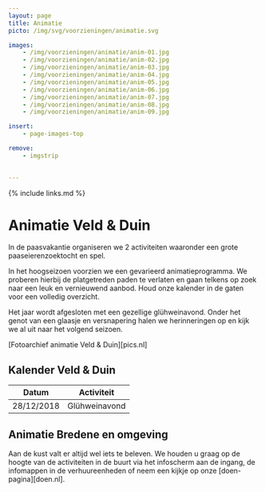 ```yaml
---
layout: page
title: Animatie
picto: /img/svg/voorzieningen/animatie.svg

images:
    - /img/voorzieningen/animatie/anim-01.jpg
    - /img/voorzieningen/animatie/anim-02.jpg
    - /img/voorzieningen/animatie/anim-03.jpg
    - /img/voorzieningen/animatie/anim-04.jpg
    - /img/voorzieningen/animatie/anim-05.jpg
    - /img/voorzieningen/animatie/anim-06.jpg
    - /img/voorzieningen/animatie/anim-07.jpg
    - /img/voorzieningen/animatie/anim-08.jpg
    - /img/voorzieningen/animatie/anim-09.jpg

insert:
    - page-images-top

remove:
    - imgstrip
    

---
```

{% include links.md %}

# Animatie Veld & Duin

In de paasvakantie organiseren we 2 activiteiten waaronder een grote paaseierenzoektocht en spel.

In het hoogseizoen voorzien we een gevarieerd animatieprogramma. We proberen hierbij de platgetreden paden te verlaten en gaan telkens op zoek naar een leuk en vernieuwend aanbod. Houd onze kalender in de gaten voor een volledig overzicht.

Het jaar wordt afgesloten met een gezellige glühweinavond. Onder het genot van een glaasje en versnapering halen we herinneringen op en kijk we al uit naar het volgend seizoen.

[Fotoarchief animatie Veld & Duin][pics.nl]


## Kalender Veld & Duin


| Datum | Activiteit |
|-------|------------| 
|   28/12/2018    |    Glühweinavond       |



## Animatie Bredene en omgeving

Aan de kust valt er altijd wel iets te beleven. We houden u graag op de hoogte van de activiteiten in de buurt via het infoscherm aan de ingang, de infomappen in de verhuureenheden of neem een kijkje op onze [doen-pagina][doen.nl]. 
